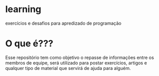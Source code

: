learning
========

exercícios e desafios para apredizado de programação


# O que é???

Esse repositório tem como objetivo o repasse de informações entre os membros de equipe, será utilizado para postar exercícios, artigos e qualquer tipo de material que servirá de ajuda para alguém.
